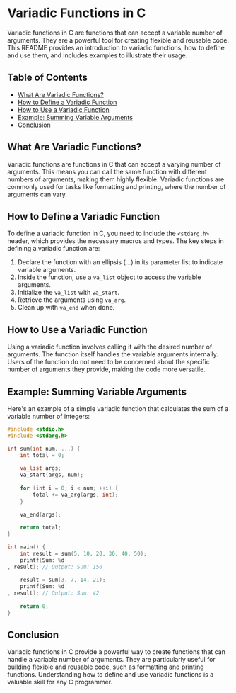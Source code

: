 # Variadic Functions in C

Variadic functions in C are functions that can accept a variable number of arguments. They are a powerful tool for creating flexible and reusable code. This README provides an introduction to variadic functions, how to define and use them, and includes examples to illustrate their usage.

## Table of Contents

- [What Are Variadic Functions?](#what-are-variadic-functions)
- [How to Define a Variadic Function](#how-to-define-a-variadic-function)
- [How to Use a Variadic Function](#how-to-use-a-variadic-function)
- [Example: Summing Variable Arguments](#example-summing-variable-arguments)
- [Conclusion](#conclusion)

## What Are Variadic Functions?

Variadic functions are functions in C that can accept a varying number of arguments. This means you can call the same function with different numbers of arguments, making them highly flexible. Variadic functions are commonly used for tasks like formatting and printing, where the number of arguments can vary.

## How to Define a Variadic Function

To define a variadic function in C, you need to include the `<stdarg.h>` header, which provides the necessary macros and types. The key steps in defining a variadic function are:

1. Declare the function with an ellipsis (...) in its parameter list to indicate variable arguments.
2. Inside the function, use a `va_list` object to access the variable arguments.
3. Initialize the `va_list` with `va_start`.
4. Retrieve the arguments using `va_arg`.
5. Clean up with `va_end` when done.

## How to Use a Variadic Function

Using a variadic function involves calling it with the desired number of arguments. The function itself handles the variable arguments internally. Users of the function do not need to be concerned about the specific number of arguments they provide, making the code more versatile.

## Example: Summing Variable Arguments

Here's an example of a simple variadic function that calculates the sum of a variable number of integers:

```c
#include <stdio.h>
#include <stdarg.h>

int sum(int num, ...) {
    int total = 0;
    
    va_list args;
    va_start(args, num);
    
    for (int i = 0; i < num; ++i) {
        total += va_arg(args, int);
    }
    
    va_end(args);
    
    return total;
}

int main() {
    int result = sum(5, 10, 20, 30, 40, 50);
    printf(Sum: %d
, result); // Output: Sum: 150
    
    result = sum(3, 7, 14, 21);
    printf(Sum: %d
, result); // Output: Sum: 42
    
    return 0;
}
```

## Conclusion

Variadic functions in C provide a powerful way to create functions that can handle a variable number of arguments. They are particularly useful for building flexible and reusable code, such as formatting and printing functions. Understanding how to define and use variadic functions is a valuable skill for any C programmer.
